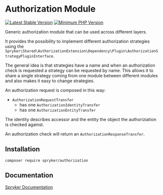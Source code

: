 # Authorization Module

[![Latest Stable Version](https://poser.pugx.org/spryker/authorization/v/stable.svg)](https://packagist.org/packages/spryker/authorization)
[![Minimum PHP Version](https://img.shields.io/badge/php-%3E%3D%208.0-8892BF.svg)](https://php.net/)

Generic authorization module that can be used across different layers.

It provides the possibility to implement different authorization strategies using the `Spryker\Shared\AuthorizationExtension\Dependency\Plugin\AuthorizationStrategyPluginInterface`.

The general idea is that strategies have a name and when an authorization check is requested a strategy can be requested by name. This allows it to share a single strategy coming from one module between different modules and also makes it easy to change strategies.

An authorization request is composed in this way:

 * `AuthorizationRequestTransfer`
   * has one `AuthorizationIdentityTransfer`
   * has one `AuthorizationEntityTransfer`

The identity describes accessor and the entity the object the authoriziation is checked against.

An authorization check will return an `AuthorizationResponseTransfer`.

## Installation

```
composer require spryker/authorization
```

## Documentation

[Spryker Documentation](https://docs.spryker.com)
